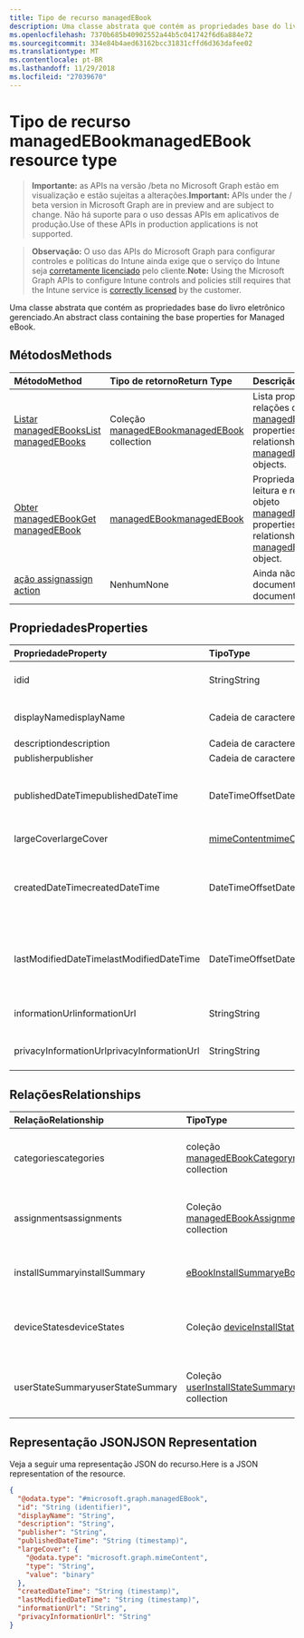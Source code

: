 ```yaml
---
title: Tipo de recurso managedEBook
description: Uma classe abstrata que contém as propriedades base do livro eletrônico gerenciado.
ms.openlocfilehash: 7370b685b40902552a44b5c041742f6d6a884e72
ms.sourcegitcommit: 334e84b4aed63162bcc31831cffd6d363dafee02
ms.translationtype: MT
ms.contentlocale: pt-BR
ms.lasthandoff: 11/29/2018
ms.locfileid: "27039670"
---
```

# <a name="managedebook-resource-type"></a><span data-ttu-id="60ad4-103">Tipo de recurso managedEBook</span><span class="sxs-lookup"><span data-stu-id="60ad4-103">managedEBook resource type</span></span>

> <span data-ttu-id="60ad4-104">**Importante:** as APIs na versão /beta no Microsoft Graph estão em visualização e estão sujeitas a alterações.</span><span class="sxs-lookup"><span data-stu-id="60ad4-104">**Important:** APIs under the / beta version in Microsoft Graph are in preview and are subject to change.</span></span> <span data-ttu-id="60ad4-105">Não há suporte para o uso dessas APIs em aplicativos de produção.</span><span class="sxs-lookup"><span data-stu-id="60ad4-105">Use of these APIs in production applications is not supported.</span></span>

> <span data-ttu-id="60ad4-106">**Observação:** O uso das APIs do Microsoft Graph para configurar controles e políticas do Intune ainda exige que o serviço do Intune seja [corretamente licenciado](https://go.microsoft.com/fwlink/?linkid=839381) pelo cliente.</span><span class="sxs-lookup"><span data-stu-id="60ad4-106">**Note:** Using the Microsoft Graph APIs to configure Intune controls and policies still requires that the Intune service is [correctly licensed](https://go.microsoft.com/fwlink/?linkid=839381) by the customer.</span></span>

<span data-ttu-id="60ad4-107">Uma classe abstrata que contém as propriedades base do livro eletrônico gerenciado.</span><span class="sxs-lookup"><span data-stu-id="60ad4-107">An abstract class containing the base properties for Managed eBook.</span></span>
## <a name="methods"></a><span data-ttu-id="60ad4-108">Métodos</span><span class="sxs-lookup"><span data-stu-id="60ad4-108">Methods</span></span>
|<span data-ttu-id="60ad4-109">Método</span><span class="sxs-lookup"><span data-stu-id="60ad4-109">Method</span></span>|<span data-ttu-id="60ad4-110">Tipo de retorno</span><span class="sxs-lookup"><span data-stu-id="60ad4-110">Return Type</span></span>|<span data-ttu-id="60ad4-111">Descrição</span><span class="sxs-lookup"><span data-stu-id="60ad4-111">Description</span></span>|
|:---|:---|:---|
|[<span data-ttu-id="60ad4-112">Listar managedEBooks</span><span class="sxs-lookup"><span data-stu-id="60ad4-112">List managedEBooks</span></span>](../api/intune-books-managedebook-list.md)|<span data-ttu-id="60ad4-113">Coleção [managedEBook](../resources/intune-books-managedebook.md)</span><span class="sxs-lookup"><span data-stu-id="60ad4-113">[managedEBook](../resources/intune-books-managedebook.md) collection</span></span>|<span data-ttu-id="60ad4-114">Lista propriedades e relações dos objetos [managedEBook](../resources/intune-books-managedebook.md).</span><span class="sxs-lookup"><span data-stu-id="60ad4-114">List properties and relationships of the [managedEBook](../resources/intune-books-managedebook.md) objects.</span></span>|
|[<span data-ttu-id="60ad4-115">Obter managedEBook</span><span class="sxs-lookup"><span data-stu-id="60ad4-115">Get managedEBook</span></span>](../api/intune-books-managedebook-get.md)|[<span data-ttu-id="60ad4-116">managedEBook</span><span class="sxs-lookup"><span data-stu-id="60ad4-116">managedEBook</span></span>](../resources/intune-books-managedebook.md)|<span data-ttu-id="60ad4-117">Propriedades de leitura e relações do objeto [managedEBook](../resources/intune-books-managedebook.md).</span><span class="sxs-lookup"><span data-stu-id="60ad4-117">Read properties and relationships of the [managedEBook](../resources/intune-books-managedebook.md) object.</span></span>|
|[<span data-ttu-id="60ad4-118">ação assign</span><span class="sxs-lookup"><span data-stu-id="60ad4-118">assign action</span></span>](../api/intune-books-managedebook-assign.md)|<span data-ttu-id="60ad4-119">Nenhum</span><span class="sxs-lookup"><span data-stu-id="60ad4-119">None</span></span>|<span data-ttu-id="60ad4-120">Ainda não documentado</span><span class="sxs-lookup"><span data-stu-id="60ad4-120">Not yet documented</span></span>|

## <a name="properties"></a><span data-ttu-id="60ad4-121">Propriedades</span><span class="sxs-lookup"><span data-stu-id="60ad4-121">Properties</span></span>
|<span data-ttu-id="60ad4-122">Propriedade</span><span class="sxs-lookup"><span data-stu-id="60ad4-122">Property</span></span>|<span data-ttu-id="60ad4-123">Tipo</span><span class="sxs-lookup"><span data-stu-id="60ad4-123">Type</span></span>|<span data-ttu-id="60ad4-124">Descrição</span><span class="sxs-lookup"><span data-stu-id="60ad4-124">Description</span></span>|
|:---|:---|:---|
|<span data-ttu-id="60ad4-125">id</span><span class="sxs-lookup"><span data-stu-id="60ad4-125">id</span></span>|<span data-ttu-id="60ad4-126">String</span><span class="sxs-lookup"><span data-stu-id="60ad4-126">String</span></span>|<span data-ttu-id="60ad4-127">Chave da entidade.</span><span class="sxs-lookup"><span data-stu-id="60ad4-127">Key of the entity.</span></span>|
|<span data-ttu-id="60ad4-128">displayName</span><span class="sxs-lookup"><span data-stu-id="60ad4-128">displayName</span></span>|<span data-ttu-id="60ad4-129">Cadeia de caracteres</span><span class="sxs-lookup"><span data-stu-id="60ad4-129">String</span></span>|<span data-ttu-id="60ad4-130">Nome do livro eletrônico.</span><span class="sxs-lookup"><span data-stu-id="60ad4-130">Name of the eBook.</span></span>|
|<span data-ttu-id="60ad4-131">description</span><span class="sxs-lookup"><span data-stu-id="60ad4-131">description</span></span>|<span data-ttu-id="60ad4-132">Cadeia de caracteres</span><span class="sxs-lookup"><span data-stu-id="60ad4-132">String</span></span>|<span data-ttu-id="60ad4-133">Descrição.</span><span class="sxs-lookup"><span data-stu-id="60ad4-133">Description.</span></span>|
|<span data-ttu-id="60ad4-134">publisher</span><span class="sxs-lookup"><span data-stu-id="60ad4-134">publisher</span></span>|<span data-ttu-id="60ad4-135">Cadeia de caracteres</span><span class="sxs-lookup"><span data-stu-id="60ad4-135">String</span></span>|<span data-ttu-id="60ad4-136">Publicador.</span><span class="sxs-lookup"><span data-stu-id="60ad4-136">Publisher.</span></span>|
|<span data-ttu-id="60ad4-137">publishedDateTime</span><span class="sxs-lookup"><span data-stu-id="60ad4-137">publishedDateTime</span></span>|<span data-ttu-id="60ad4-138">DateTimeOffset</span><span class="sxs-lookup"><span data-stu-id="60ad4-138">DateTimeOffset</span></span>|<span data-ttu-id="60ad4-139">A data e hora em que o livro eletrônico foi publicado.</span><span class="sxs-lookup"><span data-stu-id="60ad4-139">The date and time when the eBook was published.</span></span>|
|<span data-ttu-id="60ad4-140">largeCover</span><span class="sxs-lookup"><span data-stu-id="60ad4-140">largeCover</span></span>|[<span data-ttu-id="60ad4-141">mimeContent</span><span class="sxs-lookup"><span data-stu-id="60ad4-141">mimeContent</span></span>](../resources/intune-shared-mimecontent.md)|<span data-ttu-id="60ad4-142">Capa do livro.</span><span class="sxs-lookup"><span data-stu-id="60ad4-142">Book cover.</span></span>|
|<span data-ttu-id="60ad4-143">createdDateTime</span><span class="sxs-lookup"><span data-stu-id="60ad4-143">createdDateTime</span></span>|<span data-ttu-id="60ad4-144">DateTimeOffset</span><span class="sxs-lookup"><span data-stu-id="60ad4-144">DateTimeOffset</span></span>|<span data-ttu-id="60ad4-145">A data e hora em que o livro eletrônico foi modificado pela última vez.</span><span class="sxs-lookup"><span data-stu-id="60ad4-145">The date and time when the eBook file was created.</span></span>|
|<span data-ttu-id="60ad4-146">lastModifiedDateTime</span><span class="sxs-lookup"><span data-stu-id="60ad4-146">lastModifiedDateTime</span></span>|<span data-ttu-id="60ad4-147">DateTimeOffset</span><span class="sxs-lookup"><span data-stu-id="60ad4-147">DateTimeOffset</span></span>|<span data-ttu-id="60ad4-148">A data e hora da última modificação do livro eletrônico.</span><span class="sxs-lookup"><span data-stu-id="60ad4-148">The date and time when the eBook was last modified.</span></span>|
|<span data-ttu-id="60ad4-149">informationUrl</span><span class="sxs-lookup"><span data-stu-id="60ad4-149">informationUrl</span></span>|<span data-ttu-id="60ad4-150">String</span><span class="sxs-lookup"><span data-stu-id="60ad4-150">String</span></span>|<span data-ttu-id="60ad4-151">A URL de informações adicionais.</span><span class="sxs-lookup"><span data-stu-id="60ad4-151">The more information Url.</span></span>|
|<span data-ttu-id="60ad4-152">privacyInformationUrl</span><span class="sxs-lookup"><span data-stu-id="60ad4-152">privacyInformationUrl</span></span>|<span data-ttu-id="60ad4-153">String</span><span class="sxs-lookup"><span data-stu-id="60ad4-153">String</span></span>|<span data-ttu-id="60ad4-154">A URL da declaração de privacidade.</span><span class="sxs-lookup"><span data-stu-id="60ad4-154">The privacy statement Url.</span></span>|

## <a name="relationships"></a><span data-ttu-id="60ad4-155">Relações</span><span class="sxs-lookup"><span data-stu-id="60ad4-155">Relationships</span></span>
|<span data-ttu-id="60ad4-156">Relação</span><span class="sxs-lookup"><span data-stu-id="60ad4-156">Relationship</span></span>|<span data-ttu-id="60ad4-157">Tipo</span><span class="sxs-lookup"><span data-stu-id="60ad4-157">Type</span></span>|<span data-ttu-id="60ad4-158">Descrição</span><span class="sxs-lookup"><span data-stu-id="60ad4-158">Description</span></span>|
|:---|:---|:---|
|<span data-ttu-id="60ad4-159">categories</span><span class="sxs-lookup"><span data-stu-id="60ad4-159">categories</span></span>|<span data-ttu-id="60ad4-160">coleção [managedEBookCategory](../resources/intune-books-managedebookcategory.md)</span><span class="sxs-lookup"><span data-stu-id="60ad4-160">[managedEBookCategory](../resources/intune-books-managedebookcategory.md) collection</span></span>|<span data-ttu-id="60ad4-161">A lista de categorias para este livro eletrônico.</span><span class="sxs-lookup"><span data-stu-id="60ad4-161">The list of categories for this eBook.</span></span>|
|<span data-ttu-id="60ad4-162">assignments</span><span class="sxs-lookup"><span data-stu-id="60ad4-162">assignments</span></span>|<span data-ttu-id="60ad4-163">Coleção [managedEBookAssignment](../resources/intune-books-managedebookassignment.md)</span><span class="sxs-lookup"><span data-stu-id="60ad4-163">[managedEBookAssignment](../resources/intune-books-managedebookassignment.md) collection</span></span>|<span data-ttu-id="60ad4-164">A lista de atribuições para este livro eletrônico.</span><span class="sxs-lookup"><span data-stu-id="60ad4-164">The list of assignments for this eBook.</span></span>|
|<span data-ttu-id="60ad4-165">installSummary</span><span class="sxs-lookup"><span data-stu-id="60ad4-165">installSummary</span></span>|[<span data-ttu-id="60ad4-166">eBookInstallSummary</span><span class="sxs-lookup"><span data-stu-id="60ad4-166">eBookInstallSummary</span></span>](../resources/intune-books-ebookinstallsummary.md)|<span data-ttu-id="60ad4-167">Resumo de instalação do aplicativo móvel.</span><span class="sxs-lookup"><span data-stu-id="60ad4-167">Mobile App Install Summary.</span></span>|
|<span data-ttu-id="60ad4-168">deviceStates</span><span class="sxs-lookup"><span data-stu-id="60ad4-168">deviceStates</span></span>|<span data-ttu-id="60ad4-169">Coleção [deviceInstallState](../resources/intune-books-deviceinstallstate.md)</span><span class="sxs-lookup"><span data-stu-id="60ad4-169">[deviceInstallState](../resources/intune-books-deviceinstallstate.md) collection</span></span>|<span data-ttu-id="60ad4-170">A lista de estados de instalação para este livro eletrônico.</span><span class="sxs-lookup"><span data-stu-id="60ad4-170">The list of installation states for this eBook.</span></span>|
|<span data-ttu-id="60ad4-171">userStateSummary</span><span class="sxs-lookup"><span data-stu-id="60ad4-171">userStateSummary</span></span>|<span data-ttu-id="60ad4-172">Coleção [userInstallStateSummary](../resources/intune-books-userinstallstatesummary.md)</span><span class="sxs-lookup"><span data-stu-id="60ad4-172">[userInstallStateSummary](../resources/intune-books-userinstallstatesummary.md) collection</span></span>|<span data-ttu-id="60ad4-173">A lista de estados de instalação para este livro eletrônico.</span><span class="sxs-lookup"><span data-stu-id="60ad4-173">The list of installation states for this eBook.</span></span>|

## <a name="json-representation"></a><span data-ttu-id="60ad4-174">Representação JSON</span><span class="sxs-lookup"><span data-stu-id="60ad4-174">JSON Representation</span></span>
<span data-ttu-id="60ad4-175">Veja a seguir uma representação JSON do recurso.</span><span class="sxs-lookup"><span data-stu-id="60ad4-175">Here is a JSON representation of the resource.</span></span>
<!-- {
  "blockType": "resource",
  "keyProperty": "id",
  "@odata.type": "microsoft.graph.managedEBook"
}
-->
``` json
{
  "@odata.type": "#microsoft.graph.managedEBook",
  "id": "String (identifier)",
  "displayName": "String",
  "description": "String",
  "publisher": "String",
  "publishedDateTime": "String (timestamp)",
  "largeCover": {
    "@odata.type": "microsoft.graph.mimeContent",
    "type": "String",
    "value": "binary"
  },
  "createdDateTime": "String (timestamp)",
  "lastModifiedDateTime": "String (timestamp)",
  "informationUrl": "String",
  "privacyInformationUrl": "String"
}
```





